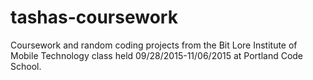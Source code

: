 # tashas-coursework

Coursework and random coding projects from the Bit Lore Institute of Mobile Technology class held 09/28/2015-11/06/2015 at Portland Code School.
